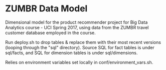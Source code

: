 # ZUMBR Data Model
Dimensional model for the product recommender project for Big Data Analytics course - UCI Spring 2017, using data from the ZUMBR travel customer database employed in the course.

Run deploy.sh to drop tables & replace them with their most recent versions (looping through the "sql" directory).
Source SQL for fact tables is under sql/facts, and SQL for dimension tables is under sql/dimensions.

Relies on environment variables set locally in conf/environment_vars.sh.
